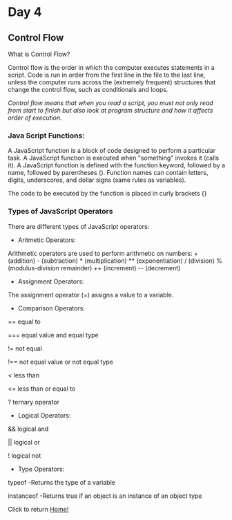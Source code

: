 # Day 4

## Control Flow

What is Control Flow?

Control flow is the order in which the computer executes statements in a script. Code is run in order from the first line in the file to the last line, unless the computer runs across the (extremely frequent) structures that change the control flow, such as conditionals and loops. 

*Control flow means that when you read a script, you must not only read from start to finish but also look at program structure and how it affects order of execution.*

### Java Script Functions:

A JavaScript function is a block of code designed to perform a particular task. A JavaScript function is executed when "something" invokes it (calls it). A JavaScript function is defined with the function keyword, followed by a name, followed by parentheses (). Function names can contain letters, digits, underscores, and dollar signs (same rules as variables).

The code to be executed by the function is placed in curly brackets {}

### Types of JavaScript Operators

There are different types of JavaScript operators:

* Aritmetic Operators: 

Arithmetic operators are used to perform arithmetic on numbers: + (addition) - (subtraction) * (multiplication) ** (exponentiation) / (division) % (modulus-division remainder) ++ (increment) -- (decrement)

* Assignment Operators:

 The assignment operator (=) assigns a value to a variable.

* Comparison Operators: 

==	equal to

===	equal value and equal type

!=	not equal

!==	not equal value or not equal type


<	less than

<=	less than or equal to

?	ternary operator

* Logical Operators:

 && logical and

 || logical or

 ! logical not

* Type Operators:

typeof -Returns the type of a variable

instanceof -Returns true if an object is an instance of an object type

Click to return [Home!](../README.md)
